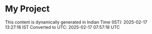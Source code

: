 # My Project

This content is dynamically generated in Indian Time (IST): 2025-02-17 13:27:18 IST
Converted to UTC: 2025-02-17 07:57:18 UTC
